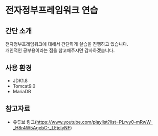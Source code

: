 # 전자정부프레임워크 연습
## 간단 소개
전자정부프레임워크에 대해서 간단하게 실습을 진행하고 있습니다.<br/>
개인적인 공부용이라는 점을 참고해주시면 감사하겠습니다.

## 사용 환경
- JDK1.8
- Tomcat9.0
- MariaDB

## 참고자료
- 유튜브 링크(https://www.youtube.com/playlist?list=PLrvy0-mRwW-_H8r4W5AgebC-_LEjcIyNF)